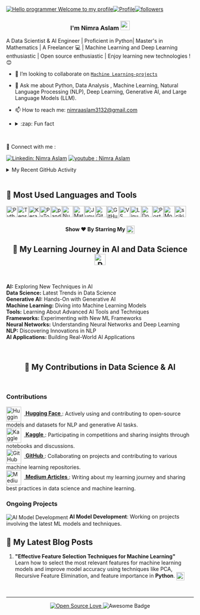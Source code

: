 [![Hello programmer Welcome to my profile](https://img.shields.io/badge/Hello,developer!-Welcome%20to%20my%20profile<3-FF6666.svg?style=flat&logo=github)](https://github.com/NimraAslamkhan)[![Profile](https://Visitor-badge.glitch.me/badge?page_id=Nimra-Aslam.profileviews-badge)](https://github.com/NimraAslamkhan)[![followers](https://img.shields.io/github/followers/Nimra-Aslam?style=social)](https://github.com/NimraAslamkhan?tab=following) 

<h3 align="center"> I'm Nimra Aslam <img src="https://media.giphy.com/media/hvRJCLFzcasrR4ia7z/giphy.gif" width="25px"></h3>

A Data Scientist & AI Engineer | Proficient in Python| Master's in Mathematics  | A Freelancer 💻 | Machine Learning and Deep Learning enthusiastic | Open source enthusiastic | Enjoy learning new technologies  ! 😊  <br>


- 👯 I’m looking to collaborate on   [`Machine Learning-projects`](https://github.com/NimraAslamkhan/Machine-Learning-journey)
- 💬 Ask me about  Python, Data Analysis , 
Machine Learning, 
Natural Language Processing (NLP), 
Deep Learning, 
Generative AI, and 
Large Language Models (LLM).


- 📫  How to reach me:  nimraaslam3132@gmail.com
- <details> <summary>:zap: Fun fact</summary> Scratch here ▒▒▒▒▒▒▒▒▒▒ to unveil my fun fact Lol😂
</details> <br>

🔗 Connect with me :

[![Linkedin: Nimra Aslam](https://img.shields.io/badge/-NIMRA%20Aslam-blue?style=flat-square&logo=Linkedin&logoColor=white&link="www.linkedin.com/in/nimra-aslam-9652b3247"/)](https://www.linkedin.com/in/nimra-aslam-9652b3247/overlay/about-this-profile/ )
[![youtube : Nimra Aslam](https://img.shields.io/badge/-Nimra%20Aslam-FF0000?style=flat-square&labelColor=FF0000&logo=youtube&logocolor=FF0000&link=https://https://www.youtube.com/@nimraaslamkhan)](https://www.youtube.com/@nimraaslamkhan)

<!-- <p align="left"><img src="https://github.com/NimraAslamkhan/NimraAslamkhan/blob/master/Profile%20generator/android-original-wordmark.svg" alt="android" width="30" height="30"/> <img src="https://github.com/NimraAslamkhan/NimraAslamkhan/blob/master/Profile%20generator/c-original.svg" alt="c" width="30" height="30"/> <img src="https://github.com/NimraAslamkhan/NimraAslamkhan//blob/master/Profile%20generator/cplusplus-original.svg" alt="cplusplus" width="30" 



<img height="27" src="https://img.shields.io/badge/Nimra Aslam' GitHub Stats - 😊-red.svg?&style=for-the-badge&logo=Nimra Aslam&logoColor=blue" />
<p>&nbsp;<img align="center" src="https://github.com/NimraAslamkhan/NimraAslamkhan/edit/main/README.md" alt="Nimra Aslam"/></p>


<!-- ## Recent GitHub Activity -->
<details>
	<summary> My Recent GitHub Activity</summary>
<br>

## Project Activity Log


<!--START_SECTION:activity-->
1. 🎉 Merged PR [#15](https://github.com/NimraAslamkhan/product-recommendation-system/pull/15) in [NimraAslamkhan/product-recommendation-system](https://github.com/NimraAslamkhan/product-recommendation-system)
2. ❗️ Closed issue [#23](https://github.com/NimraAslamkhan/TensorFlow-Examples/issues/23) in [NimraAslamkhan/TensorFlow-Examples](https://github.com/NimraAslamkhan/TensorFlow-Examples)
3. 💪 Opened PR [#18](https://github.com/NimraAslamkhan/python-project-1/pull/18) in [NimraAslamkhan/python-project-1](https://github.com/NimraAslamkhan/python-project-1)
4. ❌ Closed PR [#45](https://github.com/NimraAslamkhan/MCQ-generator/pull/45) in [NimraAslamkhan/MCQ-generator](https://github.com/NimraAslamkhan/MCQ-generator)
5. 🎉 Merged PR [#34](https://github.com/NimraAslamkhan/End-To-End-Resume-traking-ATS-LLM-Project-With-Google-Gmini/pull/34) in [NimraAslamkhan/End-To-End-Resume-traking-ATS-LLM-Project-With-Google-Gmini](https://github.com/NimraAslamkhan/End-To-End-Resume-traking-ATS-LLM-Project-With-Google-Gmini)
6. ❗️ Closed issue [#102](https://github.com/NimraAslamkhan/Credit-Card-Fraud-Detection/issues/102) in [NimraAslamkhan/Credit-Card-Fraud-Detection](https://github.com/NimraAslamkhan/Credit-Card-Fraud-Detection)
7. 🎉 Merged PR [#23](https://github.com/NimraAslamkhan/ML-For-Beginners/pull/23) in [NimraAslamkhan/ML-For-Beginners](https://github.com/NimraAslamkhan/ML-For-Beginners)
8. ❌ Closed PR [#17](https://github.com/NimraAslamkhan/50-Days-of-Python-DataScience-ML/pull/17) in [NimraAslamkhan/50-Days-of-Python-DataScience-ML](https://github.com/NimraAslamkhan/50-Days-of-Python-DataScience-ML)
9. 🎉 Merged PR [#32](https://github.com/NimraAslamkhan/python_coding_challenges/pull/32) in [NimraAslamkhan/python_coding_challenges](https://github.com/NimraAslamkhan/python_coding_challenges)
10. ❗️ Opened issue [#12](https://github.com/NimraAslamkhan/Jarvis-python/issues/12) in [NimraAslamkhan/Jarvis-python](https://github.com/NimraAslamkhan/Jarvis-python)
<!--END_SECTION:activity-->

	
</details>

<br>
<!-- <img height="25" src="https://img.shields.io/badge/Languages and  tools- 📚-green.svg?&style=for-the-badge&logo=Nimra Aslam&logoColor=blue" /> -->


## 🧰 Most Used Languages and Tools

<div style="display: flex; flex-wrap: wrap;">
  <img alt="Python" width="30px" src="https://cdn.jsdelivr.net/gh/devicons/devicon/icons/python/python-original.svg" />
  <img alt="TensorFlow" width="30px" src="https://cdn.jsdelivr.net/gh/devicons/devicon/icons/tensorflow/tensorflow-original.svg" />
  <img alt="Keras" width="30px" src="https://cdn.jsdelivr.net/gh/devicons/devicon/icons/keras/keras-original.svg" />
  <img alt="PyTorch" width="30px" src="https://cdn.jsdelivr.net/gh/devicons/devicon/icons/pytorch/pytorch-original.svg" />
  <img alt="pandas" width="30px" src="https://cdn.jsdelivr.net/gh/devicons/devicon/icons/pandas/pandas-original.svg" />
  <img alt="NumPy" width="30px" src="https://cdn.jsdelivr.net/gh/devicons/devicon/icons/numpy/numpy-original.svg" />
  <img alt="Matplotlib" width="30px" src="https://cdn.jsdelivr.net/gh/devicons/devicon/icons/matplotlib/matplotlib-original.svg" />
  <img alt="Jupyter" width="30px" src="https://cdn.jsdelivr.net/gh/devicons/devicon/icons/jupyter/jupyter-original.svg" />
  <img alt="Git" width="30px" src="https://cdn.jsdelivr.net/gh/devicons/devicon/icons/git/git-original.svg" />
  <img alt="GitHub" width="33px" src="https://user-images.githubusercontent.com/61356005/208843069-40a7e20b-0872-44d9-a752-a87e493f3faa.png" />
  <img alt="VS Code" width="30px" src="https://cdn.jsdelivr.net/gh/devicons/devicon/icons/vscode/vscode-original.svg" />
  <img alt="Linux" width="30px" src="https://cdn.jsdelivr.net/gh/devicons/devicon/icons/linux/linux-original.svg" />
  <img alt="Docker" width="30px" src="https://cdn.jsdelivr.net/gh/devicons/devicon/icons/docker/docker-original.svg" />
  <img alt="PostgreSQL" width="30px" src="https://cdn.jsdelivr.net/gh/devicons/devicon/icons/postgresql/postgresql-original-wordmark.svg" />
  <img alt="MongoDB" width="30px" src="https://cdn.jsdelivr.net/gh/devicons/devicon/icons/mongodb/mongodb-original-wordmark.svg"/>
  <img alt="scikit-learn" width="30px" src="https://github.com/user-attachments/assets/c3052d3a-41d3-4f03-ad91-35b1896e133c"
" />
</div>


<h4 align="center">Show ❤️ By Starring My <a href='https://github.com/NimraAslamkhan?tab=repositories'><img align='center' height="22" src="https://img.shields.io/badge/Repos!😊👋 -purple.svg?&style=for-the-badge&logo=NimraAslamkhan&logoColor=blue" /></a></h4>




<h2 align="center">
  🌱 My Learning Journey in AI and Data Science
  <img src="https://cdn.jsdelivr.net/gh/devicons/devicon/icons/python/python-original.svg" width="30px" alt="Python Logo"/>
</h2>

<br>

<div align="left">
  <ul style="list-style-type: none; padding: 0;">
    <li>
      <strong>AI:</strong> Exploring New Techniques in AI
    </li>
    <li>
      <strong>Data Science:</strong> Latest Trends in Data Science
    </li>
    <li>
      <strong>Generative AI:</strong> Hands-On with Generative AI
    </li>
    <li>
      <strong>Machine Learning:</strong> Diving into Machine Learning Models
    </li>
    <li>
      <strong>Tools:</strong> Learning About Advanced AI Tools and Techniques
    </li>
    <li>
      <strong>Frameworks:</strong> Experimenting with New ML Frameworks
    </li>
    <li>
      <strong>Neural Networks:</strong> Understanding Neural Networks and Deep Learning
    </li>
    <li>
      <strong>NLP:</strong> Discovering Innovations in NLP
    </li>
    <li>
      <strong>AI Applications:</strong> Building Real-World AI Applications
    </li>
    
  </ul>
</div>

<br>



<h2 align="center">🌟 My Contributions  in Data Science & AI</h2>

<br>
<div align="left">
  <h3>Contributions</h3>
  <ul style="list-style-type: none; padding: 0;">
    <li>
      <a href="https://huggingface.co/nimraaslam7777" target="_blank">
        <img src="https://github.com/user-attachments/assets/ebc2eca2-934b-4153-8260-7a9837d40fe4" alt="Hugging Face" style="vertical-align: middle; width: 40px; margin-right: 8px;"/>
        <strong>Hugging Face</strong>
      </a>: Actively using and contributing to open-source models and datasets for NLP and generative AI tasks.
    </li>
    <li>
      <a href="https://www.kaggle.com/nimraaslamkhan" target="_blank">
        <img src="https://github.com/user-attachments/assets/ee11beca-eef4-454e-aa6b-82aa0801c61d" alt="Kaggle" style="vertical-align: middle; width: 40px; margin-right: 8px;"/>
        <strong>Kaggle</strong>
      </a>: Participating in competitions and sharing insights through notebooks and discussions.
    </li>
    <li>
      <a href="https://github.com/NimraAslamkhan" target="_blank">
        <img src="https://img.icons8.com/color/20/000000/github.png" alt="GitHub" style="vertical-align: middle; width: 40px; margin-right: 8px;"/>
        <strong>GitHub</strong>
      </a>: Collaborating on projects and contributing to various machine learning repositories.
    </li>
    <li>
      <a href="https://medium.com/@nimraaslam" target="_blank">
        <img src="https://img.icons8.com/color/20/000000/medium-logo.png" alt="Medium" style="vertical-align: middle; width: 40px; margin-right: 8px;"/>
        <strong>Medium Articles</strong>
      </a>: Writing about my learning journey and sharing best practices in data science and machine learning.
    </li>
  </ul>
</div>

 
 
  </ul>

  <h3>Ongoing Projects</h3>
  <ul style="list-style-type: none; padding: 0;">
    <li>
      <img src="https://img.icons8.com/color/20/000000/project.png" alt="AI Model Development" style="vertical-align: middle;"/> 
      <strong>AI Model Development</strong>: Working on projects involving the latest ML models and techniques.
    </li>
    
  </ul>
</div>

## 🌱 My Latest Blog Posts
1. **"Effective Feature Selection Techniques for Machine Learning"**  
   Learn how to select the most relevant features for machine learning models and improve model accuracy using techniques like PCA, Recursive Feature Elimination, and feature importance in **Python**.
   <a href="https://medium.com/data-science-blog/effective-feature-selection-techniques-ml"><img align='center' height="22" src="https://img.shields.io/badge/Read%20More!-green.svg?" /></a>

<br>
<div align="left">


<hr>
<p align="center">
  <a href="https://github.com/NimraAslamkhan">
    <img src="https://badges.frapsoft.com/os/v2/open-source.svg?:heart:" alt="Open Source Love"/>
  </a>
  <img src="https://cdn.rawgit.com/sindresorhus/awesome/d7305f38d29fed78fa85652e3a63e154dd8e8829/media/badge.svg" alt="Awesome Badge"/>
</p>



